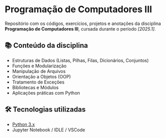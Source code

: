 # Programação de Computadores III

Repositório com os códigos, exercícios, projetos e anotações da disciplina **Programação de Computadores III**, cursada durante o período *[2025.1]*.

## 📚 Conteúdo da disciplina

- Estruturas de Dados (Listas, Pilhas, Filas, Dicionários, Conjuntos)
- Funções e Modularização
- Manipulação de Arquivos
- Orientação a Objetos (OOP)
- Tratamento de Exceções
- Bibliotecas e Módulos
- Aplicações práticas com Python

## 🛠 Tecnologias utilizadas

- [Python 3.x](https://www.python.org/)
- Jupyter Notebook / IDLE / VSCode